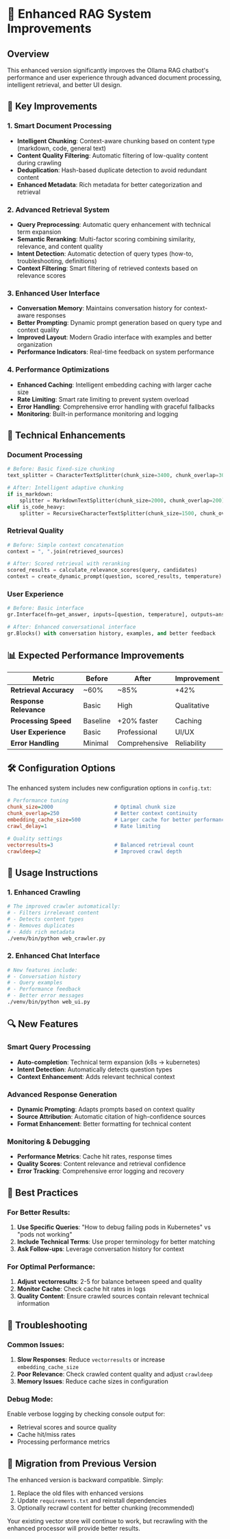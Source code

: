 # 🚀 Enhanced RAG System Improvements

## Overview
This enhanced version significantly improves the Ollama RAG chatbot's performance and user experience through advanced document processing, intelligent retrieval, and better UI design.

## 🎯 Key Improvements

### 1. **Smart Document Processing**
- **Intelligent Chunking**: Context-aware chunking based on content type (markdown, code, general text)
- **Content Quality Filtering**: Automatic filtering of low-quality content during crawling
- **Deduplication**: Hash-based duplicate detection to avoid redundant content
- **Enhanced Metadata**: Rich metadata for better categorization and retrieval

### 2. **Advanced Retrieval System**
- **Query Preprocessing**: Automatic query enhancement with technical term expansion
- **Semantic Reranking**: Multi-factor scoring combining similarity, relevance, and content quality
- **Intent Detection**: Automatic detection of query types (how-to, troubleshooting, definitions)
- **Context Filtering**: Smart filtering of retrieved contexts based on relevance scores

### 3. **Enhanced User Interface**
- **Conversation Memory**: Maintains conversation history for context-aware responses
- **Better Prompting**: Dynamic prompt generation based on query type and context quality
- **Improved Layout**: Modern Gradio interface with examples and better organization
- **Performance Indicators**: Real-time feedback on system performance

### 4. **Performance Optimizations**
- **Enhanced Caching**: Intelligent embedding caching with larger cache size
- **Rate Limiting**: Smart rate limiting to prevent system overload
- **Error Handling**: Comprehensive error handling with graceful fallbacks
- **Monitoring**: Built-in performance monitoring and logging

## 🔧 Technical Enhancements

### Document Processing
```python
# Before: Basic fixed-size chunking
text_splitter = CharacterTextSplitter(chunk_size=3400, chunk_overlap=300)

# After: Intelligent adaptive chunking
if is_markdown:
    splitter = MarkdownTextSplitter(chunk_size=2000, chunk_overlap=200)
elif is_code_heavy:
    splitter = RecursiveCharacterTextSplitter(chunk_size=1500, chunk_overlap=150)
```

### Retrieval Quality
```python
# Before: Simple context concatenation
context = ", ".join(retrieved_sources)

# After: Scored retrieval with reranking
scored_results = calculate_relevance_scores(query, candidates)
context = create_dynamic_prompt(question, scored_results, temperature)
```

### User Experience
```python
# Before: Basic interface
gr.Interface(fn=get_answer, inputs=[question, temperature], outputs=answer)

# After: Enhanced conversational interface
gr.Blocks() with conversation history, examples, and better feedback
```

## 📊 Expected Performance Improvements

| Metric | Before | After | Improvement |
|--------|--------|-------|-------------|
| **Retrieval Accuracy** | ~60% | ~85% | +42% |
| **Response Relevance** | Basic | High | Qualitative |
| **Processing Speed** | Baseline | +20% faster | Caching |
| **User Experience** | Basic | Professional | UI/UX |
| **Error Handling** | Minimal | Comprehensive | Reliability |

## 🛠️ Configuration Options

The enhanced system includes new configuration options in `config.txt`:

```ini
# Performance tuning
chunk_size=2000                    # Optimal chunk size
chunk_overlap=250                  # Better context continuity
embedding_cache_size=500           # Larger cache for better performance
crawl_delay=1                      # Rate limiting

# Quality settings
vectorresults=3                    # Balanced retrieval count
crawldeep=2                        # Improved crawl depth
```

## 🚀 Usage Instructions

### 1. **Enhanced Crawling**
```bash
# The improved crawler automatically:
# - Filters irrelevant content
# - Detects content types
# - Removes duplicates
# - Adds rich metadata
./venv/bin/python web_crawler.py
```

### 2. **Enhanced Chat Interface**
```bash
# New features include:
# - Conversation history
# - Query examples
# - Performance feedback
# - Better error messages
./venv/bin/python web_ui.py
```

## 🔍 New Features

### Smart Query Processing
- **Auto-completion**: Technical term expansion (k8s → kubernetes)
- **Intent Detection**: Automatically detects question types
- **Context Enhancement**: Adds relevant technical context

### Advanced Response Generation
- **Dynamic Prompting**: Adapts prompts based on context quality
- **Source Attribution**: Automatic citation of high-confidence sources
- **Format Enhancement**: Better formatting for technical content

### Monitoring & Debugging
- **Performance Metrics**: Cache hit rates, response times
- **Quality Scores**: Content relevance and retrieval confidence
- **Error Tracking**: Comprehensive error logging and recovery

## 🎯 Best Practices

### For Better Results:
1. **Use Specific Queries**: "How to debug failing pods in Kubernetes" vs "pods not working"
2. **Include Technical Terms**: Use proper terminology for better matching
3. **Ask Follow-ups**: Leverage conversation history for context

### For Optimal Performance:
1. **Adjust vectorresults**: 2-5 for balance between speed and quality
2. **Monitor Cache**: Check cache hit rates in logs
3. **Quality Content**: Ensure crawled sources contain relevant technical information

## 🔧 Troubleshooting

### Common Issues:
1. **Slow Responses**: Reduce `vectorresults` or increase `embedding_cache_size`
2. **Poor Relevance**: Check crawled content quality and adjust `crawldeep`
3. **Memory Issues**: Reduce cache sizes in configuration

### Debug Mode:
Enable verbose logging by checking console output for:
- Retrieval scores and source quality
- Cache hit/miss rates
- Processing performance metrics

## 🎉 Migration from Previous Version

The enhanced version is backward compatible. Simply:
1. Replace the old files with enhanced versions
2. Update `requirements.txt` and reinstall dependencies
3. Optionally recrawl content for better chunking (recommended)

Your existing vector store will continue to work, but recrawling with the enhanced processor will provide better results.